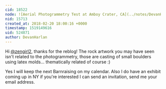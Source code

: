 ```yaml
---
cid: 18522
node: ![Aerial Photogrammetry Test at Amboy Crater, CA](../notes/DevanHarlan/02-11-2018/photogrammetry-test-at-amboy-crater-ca)
nid: 15713
created_at: 2018-02-20 18:00:16 +0000
timestamp: 1519149616
uid: 524871
author: DevanHarlan
---
```


Hi [@zengirl2](/profile/zengirl2), thanks for the reblog! The rock artwork you may have seen isn't related to the photogrammetry, those are casting of small boulders using latex molds... thematically related of course :)

Yes I will keep the next Barnraising on my calendar. Also I do have an exhibit coming up in NY if you're interested I can send an invitation, send me your email address. 
